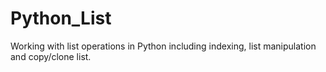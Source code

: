 # Python_List
Working with list operations in Python including indexing, list manipulation and copy/clone list.
